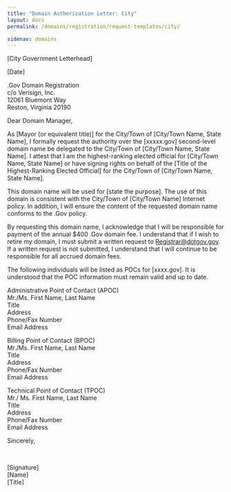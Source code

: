 ```yaml
---
title: "Domain Authorization Letter: City"
layout: docs
permalink: /domains/registration/request-templates/city/

sidenav: domains
---
```


[City Government Letterhead]

[Date]

.Gov Domain Registration  
c/o Verisign, Inc.  
12061 Bluemont Way  
Reston, Virginia 20190

Dear Domain Manager,

As [Mayor (or equivalent title)] for the City/Town of [City/Town Name, State Name], I formally request the authority over the [xxxxx.gov] second-level domain name be delegated to the City/Town of [City/Town Name, State Name]. I attest that I am the highest-ranking elected official for [City/Town Name, State Name] or have signing rights on behalf of the [Title of the Highest-Ranking Elected Official] for the City/Town of [City/Town Name, State Name].

This domain name will be used for [state the purpose]. The use of this domain is consistent with the City/Town of [City/Town Name] Internet policy. In addition, I will ensure the content of the requested domain name conforms to the .Gov policy.

By requesting this domain name, I acknowledge that I will be responsible for payment of the annual $400 .Gov domain fee. I understand that if I wish to retire my domain, I must submit a written request to Registrar@dotgov.gov. If a written request is not submitted, I understand that I will continue to be responsible for all accrued domain fees.

The following individuals will be listed as POCs for [xxxx.gov]. It is understood that the POC information must remain valid and up to date.

Administrative Point of Contact (APOC)  
Mr./Ms. First Name, Last Name  
Title  
Address  
Phone/Fax Number  
Email Address  

Billing Point of Contact (BPOC)  
Mr./Ms. First Name, Last Name  
Title  
Address  
Phone/Fax Number  
Email Address  

Technical Point of Contact (TPOC)  
Mr./ Ms. First Name, Last Name  
Title  
Address  
Phone/Fax Number  
Email Address  

Sincerely,

<br>

[Signature]  
[Name]  
[Title]  